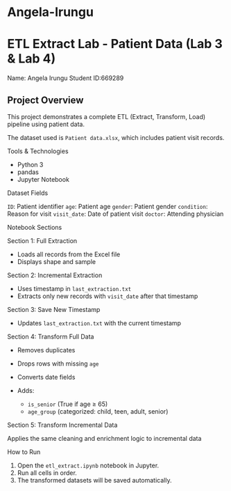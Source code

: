 # Angela-Irungu

# ETL Extract Lab - Patient Data (Lab 3 & Lab 4)

Name: Angela Irungu
Student ID:669289


## Project Overview

This project demonstrates a complete ETL (Extract, Transform, Load) pipeline using patient data.

The dataset used is `Patient data.xlsx`, which includes patient visit records.

Tools & Technologies

* Python 3
* pandas
* Jupyter Notebook

Dataset Fields

 `ID`: Patient identifier
 `age`: Patient age
 `gender`: Patient gender
 `condition`: Reason for visit
 `visit_date`: Date of patient visit
 `doctor`: Attending physician

Notebook Sections

Section 1: Full Extraction

* Loads all records from the Excel file
* Displays shape and sample

Section 2: Incremental Extraction

* Uses timestamp in `last_extraction.txt`
* Extracts only new records with `visit_date` after that timestamp

Section 3: Save New Timestamp

* Updates `last_extraction.txt` with the current timestamp

Section 4: Transform Full Data

* Removes duplicates
* Drops rows with missing `age`
* Converts date fields
* Adds:

  * `is_senior` (True if age ≥ 65)
  * `age_group` (categorized: child, teen, adult, senior)

Section 5: Transform Incremental Data

 Applies the same cleaning and enrichment logic to incremental data


 How to Run

1. Open the `etl_extract.ipynb` notebook in Jupyter.
2. Run all cells in order.
3. The transformed datasets will be saved automatically.


